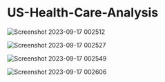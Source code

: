 # US-Health-Care-Analysis
![Screenshot 2023-09-17 002512](https://github.com/Shouvik078/US-Health-Care-Analysis/assets/106507099/a430306e-2725-47ad-9ea8-53d687e04403)

![Screenshot 2023-09-17 002527](https://github.com/Shouvik078/US-Health-Care-Analysis/assets/106507099/1d6472b1-89a0-4a10-9331-5c4c8775f09f)

![Screenshot 2023-09-17 002549](https://github.com/Shouvik078/US-Health-Care-Analysis/assets/106507099/16c9a277-0b83-441f-a49e-fbc6f799f87a)

![Screenshot 2023-09-17 002606](https://github.com/Shouvik078/US-Health-Care-Analysis/assets/106507099/6f995141-bc53-4072-974b-1d6dd12fcc30)

